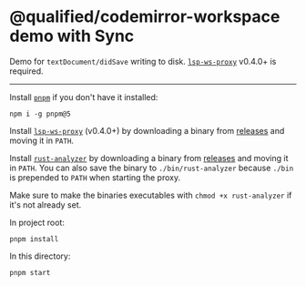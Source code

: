 # @qualified/codemirror-workspace demo with Sync

Demo for `textDocument/didSave` writing to disk.
[`lsp-ws-proxy`] v0.4.0+ is required.

---

Install [`pnpm`] if you don't have it installed:

```
npm i -g pnpm@5
```

Install [`lsp-ws-proxy`] (v0.4.0+) by downloading a binary from [releases][proxy-releases] and moving it in `PATH`.

Install [`rust-analyzer`] by downloading a binary from [releases][analyzer-releases] and moving it in `PATH`.
You can also save the binary to `./bin/rust-analyzer` because `./bin` is prepended to `PATH` when starting the proxy.

Make sure to make the binaries executables with `chmod +x rust-analyzer` if it's not already set.

In project root:

```
pnpm install
```

In this directory:

```
pnpm start
```

[`lsp-ws-proxy`]: https://github.com/qualified/lsp-ws-proxy
[proxy-releases]: https://github.com/qualified/lsp-ws-proxy/releases
[`rust-analyzer`]: https://github.com/rust-analyzer/rust-analyzer
[analyzer-releases]: https://github.com/rust-analyzer/rust-analyzer/releases
[`pnpm`]: https://pnpm.js.org/
